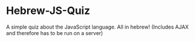 # Hebrew-JS-Quiz
A simple quiz about the JavaScript language. All in hebrew!
(Includes AJAX and therefore has to be run on a server)

